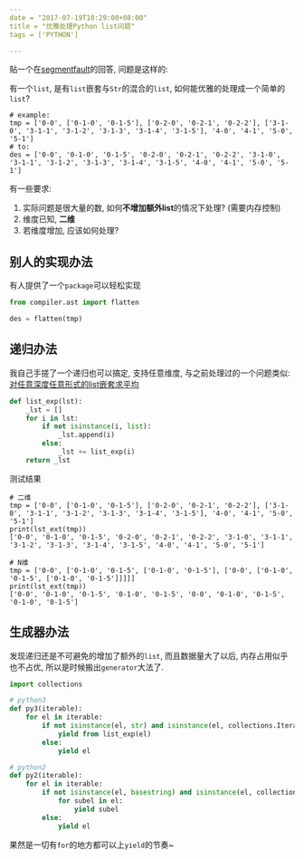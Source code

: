 ```yaml
---
date = "2017-07-19T10:29:00+08:00"
title = "优雅处理Python list问题"
tags = ['PYTHON']

---
```


贴一个在[segmentfault](https://segmentfault.com/q/1010000010242056/a-1020000010249040)的回答, 问题是这样的:

有一个`list`, 是有`list`嵌套与`Str`的混合的`list`, 如何能优雅的处理成一个简单的`list`?

```shell
# example:
tmp = ['0-0', ['0-1-0', '0-1-5'], ['0-2-0', '0-2-1', '0-2-2'], ['3-1-0', '3-1-1', '3-1-2', '3-1-3', '3-1-4', '3-1-5'], '4-0', '4-1', '5-0', '5-1']
# to:
des = ['0-0', '0-1-0', '0-1-5', '0-2-0', '0-2-1', '0-2-2', '3-1-0', '3-1-1', '3-1-2', '3-1-3', '3-1-4', '3-1-5', '4-0', '4-1', '5-0', '5-1']
```

有一些要求:

1. 实际问题是很大量的数, 如何**不增加额外list**的情况下处理? (需要内存控制)
2. 维度已知, **二维**
3. 若维度增加, 应该如何处理?

## 别人的实现办法

有人提供了一个`package`可以轻松实现

```python
from compiler.ast import flatten

des = flatten(tmp)
```

## 递归办法

我自己手搓了一个递归也可以搞定, 支持任意维度, 与之前处理过的一个问题类似: [对任意深度任意形式的list嵌套求平均](https://ferstar.org/post/root/dui-ren-yi-shen-du-ren-yi-xing-shi-de-listqian-tao-qiu-ping-jun)

```python
def list_exp(lst):
    _lst = []
    for i in lst:
        if not isinstance(i, list):
            _lst.append(i)
        else:
            _lst += list_exp(i)
    return _lst
```

测试结果

```shell
# 二维
tmp = ['0-0', ['0-1-0', '0-1-5'], ['0-2-0', '0-2-1', '0-2-2'], ['3-1-0', '3-1-1', '3-1-2', '3-1-3', '3-1-4', '3-1-5'], '4-0', '4-1', '5-0', '5-1']
print(lst_ext(tmp))
['0-0', '0-1-0', '0-1-5', '0-2-0', '0-2-1', '0-2-2', '3-1-0', '3-1-1', '3-1-2', '3-1-3', '3-1-4', '3-1-5', '4-0', '4-1', '5-0', '5-1']

# N维
tmp = ['0-0', ['0-1-0', '0-1-5', ['0-1-0', '0-1-5'], ['0-0', ['0-1-0', '0-1-5', ['0-1-0', '0-1-5']]]]]
print(lst_ext(tmp))
['0-0', '0-1-0', '0-1-5', '0-1-0', '0-1-5', '0-0', '0-1-0', '0-1-5', '0-1-0', '0-1-5']
```
## 生成器办法

发现递归还是不可避免的增加了额外的`list`, 而且数据量大了以后, 内存占用似乎也不占优, 所以是时候搬出`generator`大法了.

```python
import collections

# python3
def py3(iterable):
    for el in iterable:
        if not isinstance(el, str) and isinstance(el, collections.Iterable):
            yield from list_exp(el)
        else:
            yield el

# python2
def py2(iterable):
    for el in iterable:
        if not isinstance(el, basestring) and isinstance(el, collections.Iterable):
            for subel in el:
                yield subel
        else:
            yield el
```

果然是一切有`for`的地方都可以上`yield`的节奏~